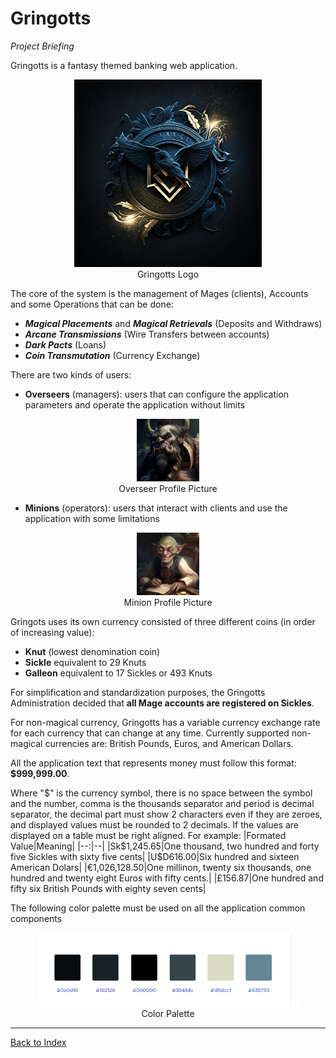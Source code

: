 # Gringotts
_Project Briefing_

Gringotts is a fantasy themed banking web application. 

<figure align="center">
<img src="assets/gringotts_logo.png" alt="Gringotts Logo" title="Gringotts Logo" width="300"> 
<figcaption>Gringotts Logo</figcaption>
</figure>

The core of the system is the management of Mages (clients), Accounts and some Operations that can be done: 
* ***Magical Placements*** and ***Magical Retrievals*** (Deposits and Withdraws)
* ***Arcane Transmissions*** (Wire Transfers between accounts)
* ***Dark Pacts*** (Loans)
* ***Coin Transmutation*** (Currency Exchange)

There are two kinds of users:
* **Overseers** (managers): users that can configure the application parameters and operate the application without limits
<figure align="center">
<img src="assets/overseer_profile_pic.png" alt="Overseer" title="Overseer Profile Picture" width="100"> 
<figcaption>Overseer Profile Picture</figcaption>
</figure>

* **Minions** (operators): users that interact with clients and use the application with some limitations
<figure align="center">
<img src="assets/minion_profile_pic.png" alt="Minion" title="Minion Profile Picture" width="100"> 
<figcaption>Minion Profile Picture</figcaption>
</figure>

Gringots uses its own currency consisted of three different coins (in order of increasing value):
* **Knut** (lowest denomination coin)
* **Sickle** equivalent to 29 Knuts
* **Galleon** equivalent to 17 Sickles or 493 Knuts

For simplification and standardization purposes, the Gringotts Administration decided that **all Mage accounts are registered on Sickles**.

For non-magical currency, Gringotts has a variable currency exchange rate for each currency that can change at any time. Currently supported non-magical currencies are: British Pounds, Euros, and American Dollars.

All the application text that represents money must follow this format: **$999,999.00**.

Where "$" is the currency symbol, there is no space between the symbol and the number, comma is the thousands separator and period is decimal separator, the decimal part must show 2 characters even if they are zeroes, and displayed values must be rounded to 2 decimals. If the values are displayed on a table must be right aligned. For example:
|Formated Value|Meaning|
|--:|--|
|Sk$1,245.65|One thousand, two hundred and forty five Sickles with sixty five cents|
|U$D616.00|Six hundred and sixteen American Dolars|
|€1,026,128.50|One millinon, twenty six thousands, one hundred and twenty eight Euros with fifty cents.| 
|£156.87|One hundred and fifty six British Pounds with eighty seven cents|

The following color palette must be used on all the application common components
<figure align="center">
<img src="assets/color_palette.png" alt="Palette" title="Color Palette" > 
<figcaption>Color Palette</figcaption>
</figure>

---
[Back to Index](../README.md)